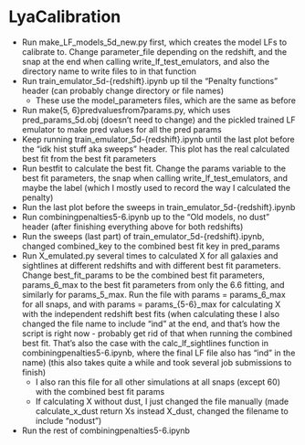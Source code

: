 # LyaCalibration

* Run make_LF_models_5d_new.py first, which creates the model LFs to calibrate to. Change parameter_file depending on the redshift, and the snap at the end when calling write_lf_test_emulators, and also the directory name to write files to in that function
* Run train_emulator_5d-{redshift}.ipynb up til the “Penalty functions” header (can probably change directory or file names)
    * These use the model_parameters files, which are the same as before
* Run make{5, 6}predvaluesfrom7params.py, which uses pred_params_5d.obj (doesn’t need to change) and the pickled trained LF emulator to make pred values for all the pred params
* Keep running train_emulator_5d-{redshift}.ipynb until the last plot before the “idk hist stuff aka sweeps” header. This plot has the real calculated best fit from the best fit parameters
* Run bestfit to calculate the best fit. Change the params variable to the best fit parameters, the snap when calling write_lf_test_emulators, and maybe the label (which I mostly used to record the way I calculated the penalty)
* Run the last plot before the sweeps in train_emulator_5d-{redshift}.ipynb
* Run combiningpenalties5-6.ipynb up to the “Old models, no dust” header (after finishing everything above for both redshifts)
* Run the sweeps (last part) of train_emulator_5d-{redshift}.ipynb, changed combined_key to the combined best fit key in pred_params 
* Run X_emulated.py several times to calculated X for all galaxies and sightlines at different redshifts and with different best fit parameters. Change best_fit_params to be the combined best fit parameters, params_6_max to the best fit parameters from only the 6.6 fitting, and similarly for params_5_max. Run the file with params = params_6_max for all snaps, and with params = params_{5-6}_max for calculating X with the independent redshift best fits (when calculating these I also changed the file name to include “ind” at the end, and that’s how the script is right now - probably get rid of that when running the combined best fit. That’s also the case with the calc_lf_sightlines function in combiningpenalties5-6.ipynb, where the final LF file also has “ind” in the name) (this also takes quite a while and took several job submissions to finish)
    * I also ran this file for all other simulations at all snaps (except 60) with the combined best fit params
    * If calculating X without dust, I just changed the file manually (made calculate_x_dust return Xs instead X_dust, changed the filename to include “nodust”)
* Run the rest of combiningpenalties5-6.ipynb

